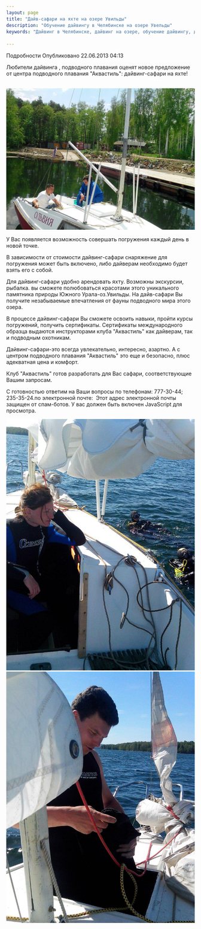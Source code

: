 ```yaml
---
layout: page
title: "Дайв-сафари на яхте на озере Увильды"
description: "Обучение дайвингу в Челябинске на озере Увельды"
keywords: "Дайвинг в Челябинске, дайвинг на озере, обучение дайвингу, дайвинг тур, дайвинг на Увельды, понырять с аквалангом на Увельдах, сколько стоит дайвинг, подводное плавание Челябинск"

---
```


Подробности
     Опубликовано 22.06.2013 04:13 

Любители дайвинга , подводного плавания оценят новое предложение от центра подводного плавания "Аквастиль": дайвинг-сафари на яхте!

 ![ tVfiVinf9A](/images/_tVfiVinf9A.jpg)

У Вас появляется возможность совершать погружения каждый день в новой точке. 

В зависимости от стоимости дайвинг-сафари снаряжение для погружения может быть включено, либо дайверам необходимо будет взять его с собой.

Для дайвинг-сафари удобно арендовать яхту. Возможны экскурсии, рыбалка. вы сможете полюбоваться красотами этого уникального памятника природы Южного Урала-оз.Увильды. На дайв-сафари Вы получите незабываемые впечатления от фауны подводного мира этого озера.

В процессе дайвинг-сафари Вы сможете освоить навыки, пройти курсы погружений, получить сертификаты. Сертификаты международного образца выдаются инструкторами клуба "Аквастиль" как дайверам, так и подводным охотникам. 

Дайвинг-сафари-это всегда увлекательно, интересно, азартно. А с центром подводного плавания "Аквастиль" это еще и безопасно, плюс адекватная цена и комфорт.

Клуб "Аквастиль" готов разработать для Вас сафари, соответствующие Вашим запросам. 

С готовностью ответим на Ваши вопросы по телефонам: 777-30-44; 235-35-24.по электронной почте:  Этот адрес электронной почты защищен от спам-ботов. У вас должен быть включен JavaScript для просмотра. 

![e Dy-8JEcOM](/images/Foto_diving/e_Dy-8JEcOM.jpg)![4UBFmxViYBo](/images/Foto_diving/4UBFmxViYBo.jpg)